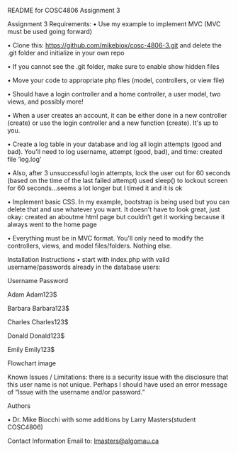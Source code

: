 README for COSC4806 Assignment 3

Assignment 3 Requirements:
•	Use my example to implement MVC (MVC must be used going forward) 

•	Clone this: https://github.com/mikebiox/cosc-4806-3.git and delete the .git folder and initialize in your own repo

•	If you cannot see the .git folder, make sure to enable show hidden files

•	Move your code to appropriate php files (model, controllers, or view file)

•	Should have a login controller and a home controller, a user model, two views, and possibly more!

•	When a user creates an account, it can be either done in a new controller (create) or use the login controller and a new function (create). It's up to you.

•	Create a log table in your database and log all login attempts (good and bad). You'll need to log username, attempt (good, bad), and time:  created file ‘log.log’

•	Also, after 3 unsuccessful login attempts, lock the user out for 60 seconds (based on the time of the last failed attempt) used sleep() to lockout screen for 60 seconds…seems a lot longer but I timed it and it is ok

•	Implement basic CSS. In my example, bootstrap is being used but you can delete that and use whatever you want. It doesn't have to look great, just okay:  created an aboutme html page but couldn’t get it working because it always went to the home page

•	Everything must be in MVC format. You'll only need to modify the controllers, views, and model files/folders. Nothing else. 



Installation Instructions
• start with index.php with valid username/passwords already in the database users:

Username Password

Adam Adam123$

Barbara Barbara123$

Charles Charles123$

Donald Donald123$

Emily Emily123$

Flowchart
image

Known Issues / Limitations: there is a security issue with the disclosure that this user name is not unique. Perhaps I should have used an error message of “Issue with the username and/or password.”

Authors

• Dr. Mike Biocchi with some additions by Larry Masters(student COSC4806)

Contact Information
Email to: lmasters@algomau.ca
